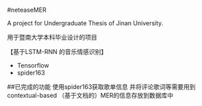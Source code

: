 #neteaseMER

A project for Undergraduate Thesis of Jinan University.

用于暨南大学本科毕业设计的项目

【基于LSTM-RNN 的音乐情感识别】

- Tensorflow
- spider163

##已完成的功能
使用spider163获取歌单信息 并将评论歌词等需要用到contextual-based （基于文档的）MER的信息存放到数据库中

